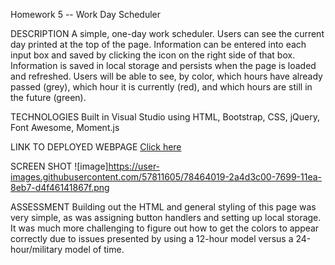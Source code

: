Homework 5 -- Work Day Scheduler

DESCRIPTION
A simple, one-day work scheduler. Users can see the current day printed at the top of the page. Information can be entered into each input box and saved by clicking the icon on the right side of that box. Information is saved in local storage and persists when the page is loaded and refreshed. Users will be able to see, by color, which hours have already passed (grey), which hour it is currently (red), and which hours are still in the future (green).

TECHNOLOGIES
Built in Visual Studio using HTML, Bootstrap, CSS, jQuery, Font Awesome, Moment.js

LINK TO DEPLOYED WEBPAGE
[Click here](https://alyssahellrung.github.io/workDayScheduler/)

SCREEN SHOT
![image]https://user-images.githubusercontent.com/57811605/78464019-2a4d3c00-7699-11ea-8eb7-d4f46141867f.png

ASSESSMENT
Building out the HTML and general styling of this page was very simple, as was assigning button handlers and setting up local storage. It was much more challenging to figure out how to get the colors to appear correctly due to issues presented by using a 12-hour model versus a 24-hour/military model of time.
